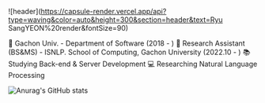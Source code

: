 ![header](https://capsule-render.vercel.app/api?type=waving&color=auto&height=300&section=header&text=Ryu SangYEON%20render&fontSize=90)


🏫 Gachon Univ. - Department of Software (2018 - )
🔬 Research Assistant (BS&MS) - ISNLP. School of Computing, Gachon University (2022.10 - )
📚 Studying Back-end & Server Development
💻 Researching Natural Language Processing



![Anurag's GitHub stats](https://github-readme-stats.vercel.app/api?username=YEonleo&show_icons=true&theme=radical)

